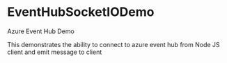 # EventHubSocketIODemo
Azure Event Hub Demo

This demonstrates the ability to connect to azure event hub from Node JS client and emit message to client
